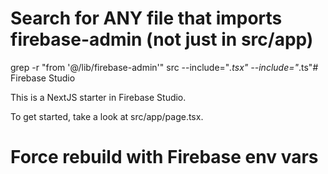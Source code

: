 # Search for ANY file that imports firebase-admin (not just in src/app)
grep -r "from '@/lib/firebase-admin'" src --include="*.tsx" --include="*.ts"# Firebase Studio

This is a NextJS starter in Firebase Studio.

To get started, take a look at src/app/page.tsx.
# Force rebuild with Firebase env vars
